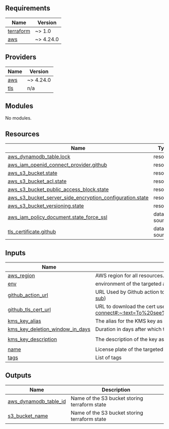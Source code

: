 <!-- BEGIN_TF_DOCS -->
## Requirements

| Name | Version |
|------|---------|
| <a name="requirement_terraform"></a> [terraform](#requirement\_terraform) | ~> 1.0 |
| <a name="requirement_aws"></a> [aws](#requirement\_aws) | ~> 4.24.0 |

## Providers

| Name | Version |
|------|---------|
| <a name="provider_aws"></a> [aws](#provider\_aws) | ~> 4.24.0 |
| <a name="provider_tls"></a> [tls](#provider\_tls) | n/a |

## Modules

No modules.

## Resources

| Name | Type |
|------|------|
| [aws_dynamodb_table.lock](https://registry.terraform.io/providers/hashicorp/aws/latest/docs/resources/dynamodb_table) | resource |
| [aws_iam_openid_connect_provider.github](https://registry.terraform.io/providers/hashicorp/aws/latest/docs/resources/iam_openid_connect_provider) | resource |
| [aws_s3_bucket.state](https://registry.terraform.io/providers/hashicorp/aws/latest/docs/resources/s3_bucket) | resource |
| [aws_s3_bucket_acl.state](https://registry.terraform.io/providers/hashicorp/aws/latest/docs/resources/s3_bucket_acl) | resource |
| [aws_s3_bucket_public_access_block.state](https://registry.terraform.io/providers/hashicorp/aws/latest/docs/resources/s3_bucket_public_access_block) | resource |
| [aws_s3_bucket_server_side_encryption_configuration.state](https://registry.terraform.io/providers/hashicorp/aws/latest/docs/resources/s3_bucket_server_side_encryption_configuration) | resource |
| [aws_s3_bucket_versioning.state](https://registry.terraform.io/providers/hashicorp/aws/latest/docs/resources/s3_bucket_versioning) | resource |
| [aws_iam_policy_document.state_force_ssl](https://registry.terraform.io/providers/hashicorp/aws/latest/docs/data-sources/iam_policy_document) | data source |
| [tls_certificate.github](https://registry.terraform.io/providers/hashicorp/tls/latest/docs/data-sources/certificate) | data source |

## Inputs

| Name | Description | Type | Default | Required |
|------|-------------|------|---------|:--------:|
| <a name="input_aws_region"></a> [aws\_region](#input\_aws\_region) | AWS region for all resources. | `string` | n/a | yes |
| <a name="input_env"></a> [env](#input\_env) | environment of the targeted account | `string` | n/a | yes |
| <a name="input_github_action_url"></a> [github\_action\_url](#input\_github\_action\_url) | URL Used by Github action to send request (DOCS: https://docs.github.com/en/actions/deployment/security-hardening-your-deployments/about-security-hardening-with-openid-connect#:~:text=the%20OIDC%20token%3A-,https%3A//token.actions.githubusercontent.com,-sub) | `string` | `"https://token.actions.githubusercontent.com"` | no |
| <a name="input_github_tls_cert_url"></a> [github\_tls\_cert\_url](#input\_github\_tls\_cert\_url) | URL to download the cert used by Github action (DOCS: https://docs.github.com/en/actions/deployment/security-hardening-your-deployments/about-security-hardening-with-openid-connect#:~:text=To%20see%20all%20the%20claims%20supported%20by%20GitHub%27s%20OIDC%20provider%2C%20review%20the%20claims_supported%20entries%20at%20https%3A//token.actions.githubusercontent.com/.well%2Dknown/openid%2Dconfiguration.) | `string` | `"https://token.actions.githubusercontent.com/.well-known/openid-configuration"` | no |
| <a name="input_kms_key_alias"></a> [kms\_key\_alias](#input\_kms\_key\_alias) | The alias for the KMS key as viewed in AWS console. It will be automatically prefixed with `alias/` | `string` | `"tf-remote-state-key"` | no |
| <a name="input_kms_key_deletion_window_in_days"></a> [kms\_key\_deletion\_window\_in\_days](#input\_kms\_key\_deletion\_window\_in\_days) | Duration in days after which the key is deleted after destruction of the resource, must be between 7 and 30 days. | `number` | `30` | no |
| <a name="input_kms_key_description"></a> [kms\_key\_description](#input\_kms\_key\_description) | The description of the key as viewed in AWS console. | `string` | `"This key is used to encrypt the S3 bucket used for the storage of terraform state file."` | no |
| <a name="input_name"></a> [name](#input\_name) | License plate of the targeted account | `string` | n/a | yes |
| <a name="input_tags"></a> [tags](#input\_tags) | List of tags | `map(string)` | `{}` | no |

## Outputs

| Name | Description |
|------|-------------|
| <a name="output_aws_dynamodb_table_id"></a> [aws\_dynamodb\_table\_id](#output\_aws\_dynamodb\_table\_id) | Name of the S3 bucket storing terraform state |
| <a name="output_s3_bucket_name"></a> [s3\_bucket\_name](#output\_s3\_bucket\_name) | Name of the S3 bucket storing terraform state |
<!-- END_TF_DOCS -->